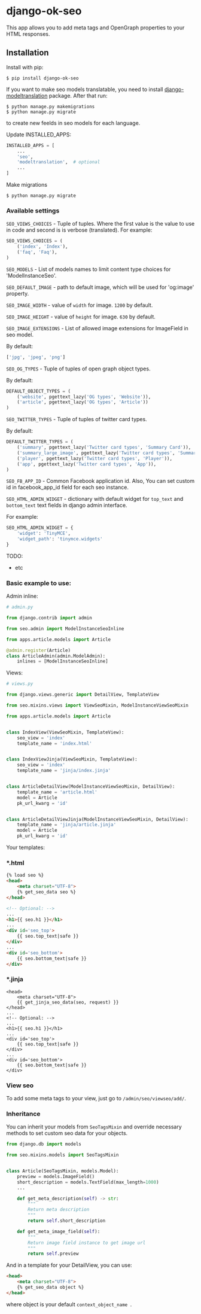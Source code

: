# django-ok-seo

This app allows you to add meta tags and OpenGraph properties to your HTML responses.

## Installation

Install with pip:

```shell
$ pip install django-ok-seo
```

If you want to make seo models translatable, you need to install [django-modeltranslation](https://github.com/deschler/django-modeltranslation) package. After that run:
```shell
$ python manage.py makemigrations
$ python manage.py migrate
```
to create new feelds in seo models for each language.

Update INSTALLED_APPS:

```python
INSTALLED_APPS = [
    ...
    'seo',
    'modeltranslation',  # optional
    ...
]
```

Make migrations
```shell
$ python manage.py migrate
```

### Available settings

`SEO_VIEWS_CHOICES` - Tuple of tuples. Where the first value is the 
value to use in code and second is is verbose (translated).
For example:
```python
SEO_VIEWS_CHOICES = (
    ('index', 'Index'),
    ('faq', 'Faq'),
)
```

`SEO_MODELS` - List of models names to limit content type choices for 'ModelInstanceSeo'.

`SEO_DEFAULT_IMAGE` - path to default image, which will be used for 'og:image' property.

`SEO_IMAGE_WIDTH` - value of `width` for image. `1200` by default.

`SEO_IMAGE_HEIGHT` - value of `height` for image. `630` by default.

`SEO_IMAGE_EXTENSIONS` - List of allowed image extensions for ImageField in seo model. 

By default:

```python
['jpg', 'jpeg', 'png']
```

`SEO_OG_TYPES` - Tuple of tuples of open graph object types.

By default:

```python
DEFAULT_OBJECT_TYPES = (
    ('website', pgettext_lazy('OG types', 'Website')),
    ('article', pgettext_lazy('OG types', 'Article'))
)
```

`SEO_TWITTER_TYPES` - Tuple of tuples of twitter card types.

By default:

```python
DEFAULT_TWITTER_TYPES = (
    ('summary', pgettext_lazy('Twitter card types', 'Summary Card')),
    ('summary_large_image', pgettext_lazy('Twitter card types', 'Summary Card with Large Image')),
    ('player', pgettext_lazy('Twitter card types', 'Player')),
    ('app', pgettext_lazy('Twitter card types', 'App')),
)
```
`SEO_FB_APP_ID` - Common Facebook application id. Also, You can set custom id in facebook_app_id field for each seo instance.

`SEO_HTML_ADMIN_WIDGET` -  dictionary with default widget for `top_text` and `bottom_text` text fields in django admin interface.

For example:

```python
SEO_HTML_ADMIN_WIDGET = {
    'widget': 'TinyMCE',
    'widget_path': 'tinymce.widgets'
}
```

TODO:

* etc

### Basic example to use:

Admin inline:

```python
# admin.py

from django.contrib import admin

from seo.admin import ModelInstanceSeoInline

from apps.article.models import Article

@admin.register(Article)
class ArticleAdmin(admin.ModelAdmin):
    inlines = [ModelInstanceSeoInline]
```

Views:
```python
# views.py

from django.views.generic import DetailView, TemplateView

from seo.mixins.views import ViewSeoMixin, ModelInstanceViewSeoMixin

from apps.article.models import Article


class IndexView(ViewSeoMixin, TemplateView):
    seo_view = 'index'
    template_name = 'index.html'


class IndexViewJinja(ViewSeoMixin, TemplateView):
    seo_view = 'index'
    template_name = 'jinja/index.jinja'


class ArticleDetailView(ModelInstanceViewSeoMixin, DetailView):
    template_name = 'article.html'
    model = Article
    pk_url_kwarg = 'id'


class ArticleDetailViewJinja(ModelInstanceViewSeoMixin, DetailView):
    template_name = 'jinja/article.jinja'
    model = Article
    pk_url_kwarg = 'id'
```

Your templates:

### *.html

```html
{% load seo %}
<head>
    <meta charset="UTF-8">
    {% get_seo_data seo %}
</head>

<!-- Optional: -->
...
<h1>{{ seo.h1 }}</h1>
...
<div id='seo_top'>
    {{ seo.top_text|safe }}
</div>
...
<div id='seo_bottom'>
    {{ seo.bottom_text|safe }}
</div>
```

### *.jinja

```django
<head>
    <meta charset="UTF-8">
    {{ get_jinja_seo_data(seo, request) }}
</head>
...
<!-- Optional: -->
...
<h1>{{ seo.h1 }}</h1>
...
<div id='seo_top'>
    {{ seo.top_text|safe }}
</div>
...
<div id='seo_bottom'>
    {{ seo.bottom_text|safe }}
</div>
```

### View seo

To add some meta tags to your view, just go to `/admin/seo/viewseo/add/`.

### Inheritance

You can inherit your models from `SeoTagsMixin` and override necessary methods to set custom seo data for your objects.

```python
from django.db import models

from seo.mixins.models import SeoTagsMixin


class Article(SeoTagsMixin, models.Model):
    preview = models.ImageField()
    short_description = models.TextField(max_length=1000)
    ...

    def get_meta_description(self) -> str:
        """
        Return meta description
        """
        return self.short_description

    def get_meta_image_field(self):
        """
        Return image field instance to get image url
        """
        return self.preview
```
And in a template for your DetailView, you can use:
```html
<head>
    <meta charset="UTF-8">
    {% get_seo_data object %}
</head>
```
where object is your default `context_object_name `.